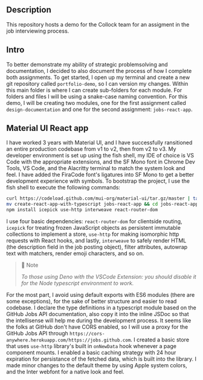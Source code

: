 ## Description

This repository hosts a demo for the Collock team for an assigment in the job interviewing process.

## Intro

To better demonstrate my ability of strategic problemsolving and documentation, I decided to also document the process of how I complete both assignments. To get started, I open up my terminal and create a new git repository called `portfolio-demo`, so I can version my changes. Within this main folder is where I can create sub-folders for each module. For folders and files I will be using a snake-case naming convention. For this demo, I will be creating two modules, one for the first assignment called `design-documentation` and one for the second assignment: `jobs-react-app`.

## Material UI React app

I have worked 3 years with Material UI, and I have successfully ransitioned an entire production codebase from v1 to v2, then from v2 to v3.
My developer environment is set up using the fish shell, my IDE of choice is VS Code with the appropriate extensions, and the SF Mono font in Chrome Dev Tools, VS Code, and the Alacritty terminal to match the system look and feel. I have added the FiraCode font's ligatures into SF Mono to get a better development experience with symbols. To bootstrap the project, I use the fish shell to execute the following commands:

```bash
curl https://codeload.github.com/mui-org/material-ui/tar.gz/master | tar -xz --strip=2 material-ui-master/examples/create-react-app-with-typescript
mv create-react-app-with-typescript jobs-react-app && cd jobs-react-app
npm install icepick use-http interweave react-router-dom
```

I use four basic dependencies: `react-router-dom` for clientside routing, `icepick` for treating frozen JavaScript objects as persistent immutable collections to implement a store, `use-http` for making isomorphic http requests with React hooks, and lastly, `interweave` to safely render HTML (the description field in the job posting object), filter attributes, autowrap text with matchers, render emoji characters, and so on.

> 📘 Note
>
> _To those using Deno with the VSCode Extension: you should disable it for the Node typescript environment to work._

For the most part, I avoid using default exports with ES6 modules (there are some exceptions), for the sake of better structure and easier to read codebase. I declare the type definitions in a typescript module based on the GitHub Jobs API documentation, also copy it into the inline JSDoc so that the intellisense will help me during the development process. It seems like the folks at GitHub don't have CORS enabled, so I will use a proxy for the GitHub Jobs API through `https://cors-anywhere.herokuapp.com/https://jobs.github.com`. I created a basic store that uses `use-http` library's built in `onNewData` hook whenever a page component mounts. I enabled a basic caching strategy with 24 hour expiration for persistance of the fetched data, which is built into the library. I made minor changes to the default theme by using Apple system colors, and the Inter webfont for a native look and feel.
